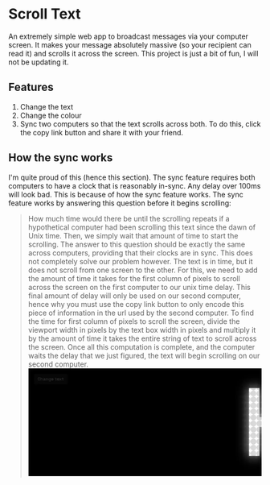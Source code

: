 # Scroll Text
An extremely simple web app to broadcast messages via your computer screen. It makes your message absolutely massive (so your recipient can read it) and scrolls it across the screen. This project is just a bit of fun, I will not be updating it.
## Features 
1. Change the text
2. Change the colour
3. Sync two computers so that the text scrolls across both. To do this, click the copy link button and share it with your friend. 
## How the sync works
I'm quite proud of this (hence this section). The sync feature requires both computers to have a clock that is reasonably in-sync. Any delay over 100ms will look bad. This is because of how the sync feature works. The sync feature works by answering this question before it begins scrolling:
> How much time would there be until the scrolling repeats if a hypothetical computer had been scrolling this text since the dawn of Unix time.
Then, we simply wait that amount of time to start the scrolling. The answer to this question should be exactly the same across computers, providing that their clocks are in sync.
This does not completely solve our problem however. The text is in time, but it does not scroll from one screen to the other. For this, we need to add the  amount of time it takes for the first column of pixels to scroll across the screen on the first computer to our unix time delay. This final amount of delay will only be used on our second computer, hence why you must use the copy link button to only encode this piece of information in the url used by the second computer. To find the time for first column of pixels to scroll the screen, divide the viewport width in pixels by the text box width in pixels and multiply it by the amount of time it takes the entire string of text to scroll across the screen. 
Once all this computation is complete, and the computer waits the delay that we just figured, the text will begin scrolling on our second computer.
![A screenshot of my app](https://raw.githubusercontent.com/will-lol/scrolltext/master/assets/screenshot/anim.webp)